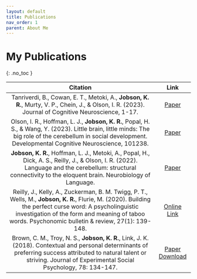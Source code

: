 ```yaml
---
layout: default
title: Publications
nav_order: 1
parent: About Me
---
```

# My Publications
{: .no_toc }

| Citation                                                                                                                  | Link         |
|:-------------------------------------------------------------------------------------------------------------------------:|:------------:|
|Tanriverdi, B., Cowan, E. T., Metoki, A., **Jobson, K. R.**, Murty, V. P., Chein, J., & Olson, I. R. (2023). Journal of Cognitive Neuroscience, 1-17. | [Paper](https://direct.mit.edu/jocn/article-abstract/doi/10.1162/jocn_a_02021/116524/Awake-Hippocampal-Cortical-Co-reactivation-Is?redirectedFrom=fulltext) |
|Olson, I. R., Hoffman, L. J., **Jobson, K. R.**, Popal, H. S., & Wang, Y. (2023). Little brain, little minds: The big role of the cerebellum in social development. Developmental Cognitive Neuroscience, 101238. | [Paper](https://www.sciencedirect.com/science/article/pii/S1878929323000439) |
|**Jobson, K. R.**, Hoffman, L. J., Metoki, A., Popal, H., Dick, A. S., Reilly, J., & Olson, I. R. (2022). Language and the cerebellum: structural connectivity to the eloquent brain. Neurobiology of Language. | [Paper](https://direct.mit.edu/nol/article/doi/10.1162/nol_a_00085/113499/Language-and-the-Cerebellum-Structural)  | 
|Reilly, J., Kelly, A., Zuckerman, B. M. Twigg, P. T., Wells, M., **Jobson, K. R.**, Flurie, M. (2020). Building the perfect curse word: A psycholinguistic investigation of the form and meaning of taboo words. Psychonomic bulletin & review, 27(1): 139-148. | [Online Link](https://link.springer.com/article/10.3758/s13423-019-01685-8) |                                  
|Brown, C. M., Troy, N. S., **Jobson, K. R.**, Link, J. K. (2018). Contextual and personal determinants of preferring success attributed to natural talent or striving. Journal of Experimental Social Psychology, 78: 134-147. | [Paper Download](/assets/papers/strivers.pdf) |                                                             



